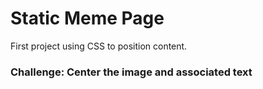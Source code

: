 # Static Meme Page
First project using CSS to position content.

### Challenge: Center the image and associated text
